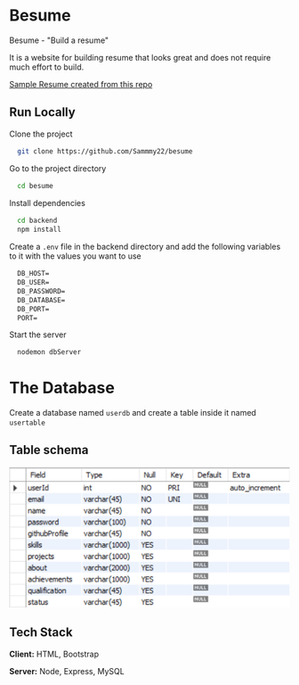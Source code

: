 # Besume

Besume - "Build a resume"

It is a website for building resume that looks great and does not require much effort to build.

[Sample Resume created from this repo](Besume.pdf)

## Run Locally

Clone the project

```bash
  git clone https://github.com/Sammmy22/besume
```

Go to the project directory

```bash
  cd besume
```

Install dependencies

```bash
  cd backend
  npm install
```

Create a `.env` file in the backend directory and add the following variables to it with the values you want to use

```
  DB_HOST=
  DB_USER=
  DB_PASSWORD=
  DB_DATABASE=
  DB_PORT=
  PORT=
```

Start the server

```bash
  nodemon dbServer
```

# The Database

Create a database named `userdb` and create a table inside it named `usertable`

## Table schema

![App Screenshot](schema.png)

## Tech Stack

**Client:** HTML, Bootstrap

**Server:** Node, Express, MySQL
